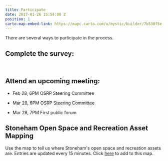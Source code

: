```yaml
---
title: Participate
date: 2017-01-26 15:54:00 Z
position: 1
carto-map-embed-link: https://mapc.carto.com/u/mystic/builder/7b538f5e-e1b5-11e6-ab3d-0e233c30368f/embed
---
```


There are several ways to participate in the process. 

## **Complete the survey:**

<script>(function(t,e,o,s){var n,c,i;t.SMCX=t.SMCX||[],e.getElementById(s)||(n=e.getElementsByTagName(o),c=n[n.length-1],i=e.createElement(o),i.type="text/javascript",i.async=!0,i.id=s,i.src=["https:"===location.protocol?"https://":"http://","widget.surveymonkey.com/collect/website/js/gvkOfdMSpcq7Kt3g7tkW6n3jFiCo_2BLG4sb_2FiDReY3alxUfogCEDqSwsJRmjT5yhE.js"].join(""),c.parentNode.insertBefore(i,c))})(window,document,"script","smcx-sdk");</script><br>

## **Attend an upcoming meeting:**

* Feb 28, 6PM OSRP Steering Committee

* Mar 28, 6PM OSRP Steering Committee

* Mar 28, 7PM First public forum

## **Stoneham Open Space and Recreation Asset Mapping**

Use the map to tell us where Stoneham's open space and recreation assets are. Entries are updated every 15 minutes. Click  [here](https://app.localdata.com/mobile/#stoneham-osrp) to add to this map. 

